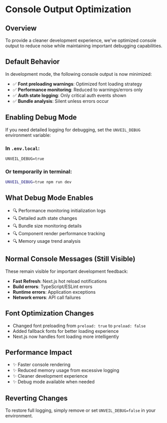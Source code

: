 # Console Output Optimization

## Overview

To provide a cleaner development experience, we've optimized console output to reduce noise while maintaining important debugging capabilities.

## Default Behavior

In development mode, the following console output is now minimized:

- ✅ **Font preloading warnings**: Optimized font loading strategy
- ✅ **Performance monitoring**: Reduced to warnings/errors only  
- ✅ **Auth state logging**: Only critical auth events shown
- ✅ **Bundle analysis**: Silent unless errors occur

## Enabling Debug Mode

If you need detailed logging for debugging, set the `UNVEIL_DEBUG` environment variable:

### In `.env.local`:
```env
UNVEIL_DEBUG=true
```

### Or temporarily in terminal:
```bash
UNVEIL_DEBUG=true npm run dev
```

## What Debug Mode Enables

- 🔍 Performance monitoring initialization logs
- 🔍 Detailed auth state changes  
- 🔍 Bundle size monitoring details
- 🔍 Component render performance tracking
- 🔍 Memory usage trend analysis

## Normal Console Messages (Still Visible)

These remain visible for important development feedback:

- **Fast Refresh**: Next.js hot reload notifications
- **Build errors**: TypeScript/ESLint errors
- **Runtime errors**: Application exceptions
- **Network errors**: API call failures

## Font Optimization Changes

- Changed font preloading from `preload: true` to `preload: false`
- Added fallback fonts for better loading experience  
- Next.js now handles font loading more intelligently

## Performance Impact

- ✨ Faster console rendering
- ✨ Reduced memory usage from excessive logging
- ✨ Cleaner development experience
- ✨ Debug mode available when needed

## Reverting Changes

To restore full logging, simply remove or set `UNVEIL_DEBUG=false` in your environment.